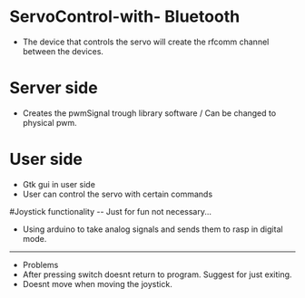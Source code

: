 # ServoControl-with- Bluetooth
+ The device that controls the servo will create the rfcomm channel between the devices.
# Server side 
+ Creates the pwmSignal trough library software / Can be changed to physical pwm.
# User side
+ Gtk gui in user side
+ User can control the servo with certain commands

#Joystick functionality -- Just for fun not necessary...
+ Using arduino to take analog signals and  sends them to rasp 
in digital mode.
---
+ Problems 
+ After pressing switch doesnt return to program. Suggest for just exiting.
+ Doesnt move when moving the joystick.

